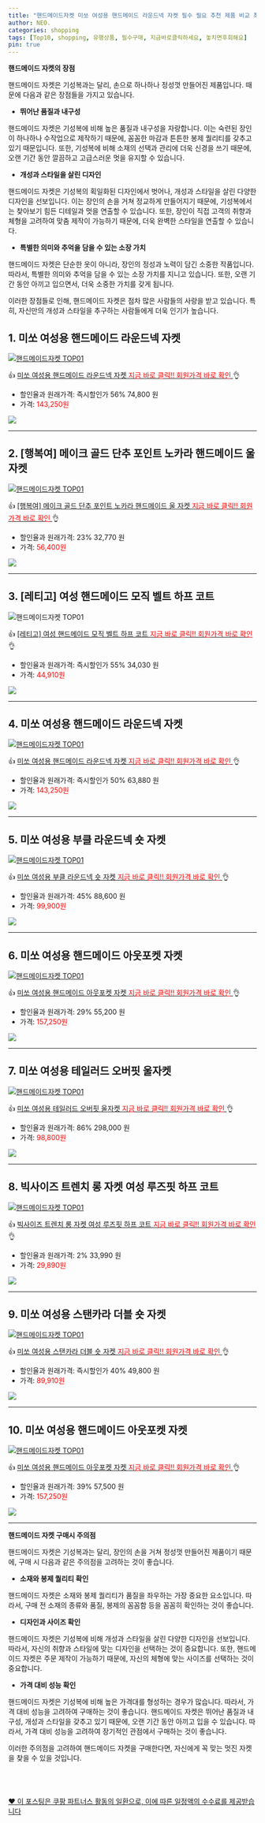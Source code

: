 ```yaml
---
title: "핸드메이드자켓 미쏘 여성용 핸드메이드 라운드넥 자켓 필수 필요 추천 제품 비교 최저 가격 비교 장점 구매 후기 구매평"
author: NEO.
categories: shopping
tags: [Top10, shopping, 유행상품, 필수구매, 지금바로클릭하세요, 놓치면후회해요]
pin: true
---
```

**핸드메이드 자켓의 장점**

핸드메이드 자켓은 기성복과는 달리, 손으로 하나하나 정성껏 만들어진 제품입니다. 때문에 다음과 같은 장점들을 가지고 있습니다.

* **뛰어난 품질과 내구성**

핸드메이드 자켓은 기성복에 비해 높은 품질과 내구성을 자랑합니다. 이는 숙련된 장인이 하나하나 수작업으로 제작하기 때문에, 꼼꼼한 마감과 튼튼한 봉제 퀄리티를 갖추고 있기 때문입니다. 또한, 기성복에 비해 소재의 선택과 관리에 더욱 신경을 쓰기 때문에, 오랜 기간 동안 깔끔하고 고급스러운 멋을 유지할 수 있습니다.

* **개성과 스타일을 살린 디자인**

핸드메이드 자켓은 기성복의 획일화된 디자인에서 벗어나, 개성과 스타일을 살린 다양한 디자인을 선보입니다. 이는 장인의 손을 거쳐 정교하게 만들어지기 때문에, 기성복에서는 찾아보기 힘든 디테일과 멋을 연출할 수 있습니다. 또한, 장인이 직접 고객의 취향과 체형을 고려하여 맞춤 제작이 가능하기 때문에, 더욱 완벽한 스타일을 연출할 수 있습니다.

* **특별한 의미와 추억을 담을 수 있는 소장 가치**

핸드메이드 자켓은 단순한 옷이 아니라, 장인의 정성과 노력이 담긴 소중한 작품입니다. 따라서, 특별한 의미와 추억을 담을 수 있는 소장 가치를 지니고 있습니다. 또한, 오랜 기간 동안 아끼고 입으면서, 더욱 소중한 가치를 갖게 됩니다.

이러한 장점들로 인해, 핸드메이드 자켓은 점차 많은 사람들의 사랑을 받고 있습니다. 특히, 자신만의 개성과 스타일을 추구하는 사람들에게 더욱 인기가 높습니다.

   

## 1. 미쏘 여성용 핸드메이드 라운드넥 자켓

[![핸드메이드자켓 TOP01](https://thumbnail9.coupangcdn.com/thumbnails/remote/490x490ex/image/retail/images/2023/10/07/10/4/14afb1f9-8702-4d79-82d2-1d7b67d44796.jpg)](https://link.coupang.com/re/AFFSDP?lptag=AF3617701&subid=GithubCoopas&pageKey=7638617202&traceid=V0-153&itemId=20289886982&vendorItemId=87376174117)


👍 [미쏘 여성용 핸드메이드 라운드넥 자켓 <font color=red> 지금 바로 클릭!! 회원가격 바로 확인 </font> ](https://link.coupang.com/re/AFFSDP?lptag=AF3617701&subid=GithubCoopas&pageKey=7638617202&traceid=V0-153&itemId=20289886982&vendorItemId=87376174117) 👌 


- 할인율과 원래가격: 즉시할인가 56%  74,800   원
- 가격: <span style='color:red'>143,250원</span>

[![](/discount_price.png)](https://link.coupang.com/re/AFFSDP?lptag=AF3617701&subid=GithubCoopas&pageKey=7638617202&traceid=V0-153&itemId=20289886982&vendorItemId=87376174117)

---


   

## 2. [행복여] 메이크 골드 단추 포인트 노카라 핸드메이드 울 자켓

[![핸드메이드자켓 TOP01](https://thumbnail8.coupangcdn.com/thumbnails/remote/490x490ex/image/vendor_inventory/0d01/84b20813ea3d8342db76f1cff360d0359a46561660be7ed7b090867653d9.jpg)](https://link.coupang.com/re/AFFSDP?lptag=AF3617701&subid=GithubCoopas&pageKey=7634524504&traceid=V0-153&itemId=20270069199&vendorItemId=87357216748)


👍 [[행복여] 메이크 골드 단추 포인트 노카라 핸드메이드 울 자켓 <font color=red> 지금 바로 클릭!! 회원가격 바로 확인 </font> ](https://link.coupang.com/re/AFFSDP?lptag=AF3617701&subid=GithubCoopas&pageKey=7634524504&traceid=V0-153&itemId=20270069199&vendorItemId=87357216748) 👌 


- 할인율과 원래가격: 23%  32,770   원
- 가격: <span style='color:red'>56,400원</span>

[![](/discount_price.png)](https://link.coupang.com/re/AFFSDP?lptag=AF3617701&subid=GithubCoopas&pageKey=7634524504&traceid=V0-153&itemId=20270069199&vendorItemId=87357216748)

---


   

## 3. [레티고] 여성 핸드메이드 모직 벨트 하프 코트

![핸드메이드자켓 TOP01](https://thumbnail6.coupangcdn.com/thumbnails/remote/490x490ex/image/vendor_inventory/7c11/31b20e5f12b1de18959f18547322f14183a726699417b59f1c14cd67071d.JPG)


👍 [[레티고] 여성 핸드메이드 모직 벨트 하프 코트 <font color=red> 지금 바로 클릭!! 회원가격 바로 확인 </font> ](https://link.coupang.com/re/AFFSDP?lptag=AF3617701&subid=GithubCoopas&pageKey=6905109725&traceid=V0-153&itemId=16620319344&vendorItemId=83804892576) 👌 


- 할인율과 원래가격: 즉시할인가 55%  34,030   원
- 가격: <span style='color:red'>44,910원</span>

[![](/discount_price.png)](https://link.coupang.com/re/AFFSDP?lptag=AF3617701&subid=GithubCoopas&pageKey=6905109725&traceid=V0-153&itemId=16620319344&vendorItemId=83804892576)

---


   

## 4. 미쏘 여성용 핸드메이드 라운드넥 자켓

[![핸드메이드자켓 TOP01](https://thumbnail9.coupangcdn.com/thumbnails/remote/490x490ex/image/retail/images/2023/10/07/10/4/14afb1f9-8702-4d79-82d2-1d7b67d44796.jpg)](https://link.coupang.com/re/AFFSDP?lptag=AF3617701&subid=GithubCoopas&pageKey=7638617202&traceid=V0-153&itemId=20289886982&vendorItemId=87376174117)


👍 [미쏘 여성용 핸드메이드 라운드넥 자켓 <font color=red> 지금 바로 클릭!! 회원가격 바로 확인 </font> ](https://link.coupang.com/re/AFFSDP?lptag=AF3617701&subid=GithubCoopas&pageKey=7638617202&traceid=V0-153&itemId=20289886982&vendorItemId=87376174117) 👌 


- 할인율과 원래가격: 즉시할인가 50%  63,880   원
- 가격: <span style='color:red'>143,250원</span>

[![](/discount_price.png)](https://link.coupang.com/re/AFFSDP?lptag=AF3617701&subid=GithubCoopas&pageKey=7638617202&traceid=V0-153&itemId=20289886982&vendorItemId=87376174117)

---


   

## 5. 미쏘 여성용 부클 라운드넥 숏 자켓

[![핸드메이드자켓 TOP01](https://thumbnail9.coupangcdn.com/thumbnails/remote/490x490ex/image/rs_quotation_api/amezowtg/a4092ecc2c184a87bb1d0dcbb3a61c70.jpg)](https://link.coupang.com/re/AFFSDP?lptag=AF3617701&subid=GithubCoopas&pageKey=7662433449&traceid=V0-153&itemId=20417689803&vendorItemId=87499436464)


👍 [미쏘 여성용 부클 라운드넥 숏 자켓 <font color=red> 지금 바로 클릭!! 회원가격 바로 확인 </font> ](https://link.coupang.com/re/AFFSDP?lptag=AF3617701&subid=GithubCoopas&pageKey=7662433449&traceid=V0-153&itemId=20417689803&vendorItemId=87499436464) 👌 


- 할인율과 원래가격: 45%  88,600   원
- 가격: <span style='color:red'>99,900원</span>

[![](/discount_price.png)](https://link.coupang.com/re/AFFSDP?lptag=AF3617701&subid=GithubCoopas&pageKey=7662433449&traceid=V0-153&itemId=20417689803&vendorItemId=87499436464)

---


   

## 6. 미쏘 여성용 핸드메이드 아웃포켓 자켓

[![핸드메이드자켓 TOP01](https://thumbnail6.coupangcdn.com/thumbnails/remote/490x490ex/image/retail/images/2023/10/07/11/8/0f973324-1163-4a05-a743-338f6ba904a1.jpg)](https://link.coupang.com/re/AFFSDP?lptag=AF3617701&subid=GithubCoopas&pageKey=7638617205&traceid=V0-153&itemId=20289886989&vendorItemId=87376174132)


👍 [미쏘 여성용 핸드메이드 아웃포켓 자켓 <font color=red> 지금 바로 클릭!! 회원가격 바로 확인 </font> ](https://link.coupang.com/re/AFFSDP?lptag=AF3617701&subid=GithubCoopas&pageKey=7638617205&traceid=V0-153&itemId=20289886989&vendorItemId=87376174132) 👌 


- 할인율과 원래가격: 29%  55,200   원
- 가격: <span style='color:red'>157,250원</span>

[![](/discount_price.png)](https://link.coupang.com/re/AFFSDP?lptag=AF3617701&subid=GithubCoopas&pageKey=7638617205&traceid=V0-153&itemId=20289886989&vendorItemId=87376174132)

---


   

## 7. 미쏘 여성용 테일러드 오버핏 울자켓

[![핸드메이드자켓 TOP01](https://thumbnail6.coupangcdn.com/thumbnails/remote/490x490ex/image/retail/images/8174902424505035-485c11ce-105e-40c8-8338-8e5033bce30d.jpg)](https://link.coupang.com/re/AFFSDP?lptag=AF3617701&subid=GithubCoopas&pageKey=7575344232&traceid=V0-153&itemId=19986607065&vendorItemId=87084704948)


👍 [미쏘 여성용 테일러드 오버핏 울자켓 <font color=red> 지금 바로 클릭!! 회원가격 바로 확인 </font> ](https://link.coupang.com/re/AFFSDP?lptag=AF3617701&subid=GithubCoopas&pageKey=7575344232&traceid=V0-153&itemId=19986607065&vendorItemId=87084704948) 👌 


- 할인율과 원래가격: 86%  298,000   원
- 가격: <span style='color:red'>98,800원</span>

[![](/discount_price.png)](https://link.coupang.com/re/AFFSDP?lptag=AF3617701&subid=GithubCoopas&pageKey=7575344232&traceid=V0-153&itemId=19986607065&vendorItemId=87084704948)

---


   

## 8. 빅사이즈 트렌치 롱 자켓 여성 루즈핏 하프 코트

[![핸드메이드자켓 TOP01](https://thumbnail9.coupangcdn.com/thumbnails/remote/490x490ex/image/vendor_inventory/0e08/b3bed6f9a72bb5a04c3c402978e0a27fa74e08fb72d82567e13a9c851ae0.jpg)](https://link.coupang.com/re/AFFSDP?lptag=AF3617701&subid=GithubCoopas&pageKey=7699290955&traceid=V0-153&itemId=20609682199&vendorItemId=87684204216)


👍 [빅사이즈 트렌치 롱 자켓 여성 루즈핏 하프 코트 <font color=red> 지금 바로 클릭!! 회원가격 바로 확인 </font> ](https://link.coupang.com/re/AFFSDP?lptag=AF3617701&subid=GithubCoopas&pageKey=7699290955&traceid=V0-153&itemId=20609682199&vendorItemId=87684204216) 👌 


- 할인율과 원래가격: 2%  33,990   원
- 가격: <span style='color:red'>29,890원</span>

[![](/discount_price.png)](https://link.coupang.com/re/AFFSDP?lptag=AF3617701&subid=GithubCoopas&pageKey=7699290955&traceid=V0-153&itemId=20609682199&vendorItemId=87684204216)

---


   

## 9. 미쏘 여성용 스탠카라 더블 숏 자켓

[![핸드메이드자켓 TOP01](https://thumbnail9.coupangcdn.com/thumbnails/remote/490x490ex/image/rs_quotation_api/aazlipiu/1101fe0a9be446bc8e0f821a14248017.jpg)](https://link.coupang.com/re/AFFSDP?lptag=AF3617701&subid=GithubCoopas&pageKey=7662433513&traceid=V0-153&itemId=20417690068&vendorItemId=87499436802)


👍 [미쏘 여성용 스탠카라 더블 숏 자켓 <font color=red> 지금 바로 클릭!! 회원가격 바로 확인 </font> ](https://link.coupang.com/re/AFFSDP?lptag=AF3617701&subid=GithubCoopas&pageKey=7662433513&traceid=V0-153&itemId=20417690068&vendorItemId=87499436802) 👌 


- 할인율과 원래가격: 즉시할인가 40%  49,800   원
- 가격: <span style='color:red'>89,910원</span>

[![](/discount_price.png)](https://link.coupang.com/re/AFFSDP?lptag=AF3617701&subid=GithubCoopas&pageKey=7662433513&traceid=V0-153&itemId=20417690068&vendorItemId=87499436802)

---


   

## 10. 미쏘 여성용 핸드메이드 아웃포켓 자켓

[![핸드메이드자켓 TOP01](https://thumbnail6.coupangcdn.com/thumbnails/remote/490x490ex/image/retail/images/2023/10/07/11/8/0f973324-1163-4a05-a743-338f6ba904a1.jpg)](https://link.coupang.com/re/AFFSDP?lptag=AF3617701&subid=GithubCoopas&pageKey=7638617205&traceid=V0-153&itemId=20289886990&vendorItemId=87376174139)


👍 [미쏘 여성용 핸드메이드 아웃포켓 자켓 <font color=red> 지금 바로 클릭!! 회원가격 바로 확인 </font> ](https://link.coupang.com/re/AFFSDP?lptag=AF3617701&subid=GithubCoopas&pageKey=7638617205&traceid=V0-153&itemId=20289886990&vendorItemId=87376174139) 👌 


- 할인율과 원래가격: 39%  57,500   원
- 가격: <span style='color:red'>157,250원</span>

[![](/discount_price.png)](https://link.coupang.com/re/AFFSDP?lptag=AF3617701&subid=GithubCoopas&pageKey=7638617205&traceid=V0-153&itemId=20289886990&vendorItemId=87376174139)

---
**핸드메이드 자켓 구매시 주의점**

핸드메이드 자켓은 기성복과는 달리, 장인의 손을 거쳐 정성껏 만들어진 제품이기 때문에, 구매 시 다음과 같은 주의점을 고려하는 것이 좋습니다.

* **소재와 봉제 퀄리티 확인**

핸드메이드 자켓은 소재와 봉제 퀄리티가 품질을 좌우하는 가장 중요한 요소입니다. 따라서, 구매 전 소재의 종류와 품질, 봉제의 꼼꼼함 등을 꼼꼼히 확인하는 것이 좋습니다.

* **디자인과 사이즈 확인**

핸드메이드 자켓은 기성복에 비해 개성과 스타일을 살린 다양한 디자인을 선보입니다. 따라서, 자신의 취향과 스타일에 맞는 디자인을 선택하는 것이 중요합니다. 또한, 핸드메이드 자켓은 주문 제작이 가능하기 때문에, 자신의 체형에 맞는 사이즈를 선택하는 것이 중요합니다.

* **가격 대비 성능 확인**

핸드메이드 자켓은 기성복에 비해 높은 가격대를 형성하는 경우가 많습니다. 따라서, 가격 대비 성능을 고려하여 구매하는 것이 좋습니다. 핸드메이드 자켓은 뛰어난 품질과 내구성, 개성과 스타일을 갖추고 있기 때문에, 오랜 기간 동안 아끼고 입을 수 있습니다. 따라서, 가격 대비 성능을 고려하여 장기적인 관점에서 구매하는 것이 좋습니다.

이러한 주의점을 고려하여 핸드메이드 자켓을 구매한다면, 자신에게 꼭 맞는 멋진 자켓을 찾을 수 있을 것입니다.<br><br><br><br><br> [ ❤  이 포스팅은 쿠팡 파트너스 활동의 일환으로, 이에 따른 일정액의 수수료를 제공받습니다](https://link.coupang.com/a/bcEFyh)